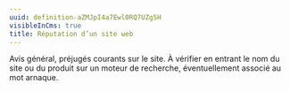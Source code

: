 ```yaml
---
uuid: definition-aZMJpI4a7Ewl0RQ7UZg5H
visibleInCms: true
title: Réputation d’un site web
---
```

<!--StartFragment-->

Avis général, préjugés courants sur le site. À vérifier en entrant le nom du site ou du produit sur un moteur de recherche, éventuellement associé au mot arnaque.

<!--EndFragment-->